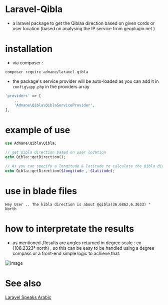 # Laravel-Qibla 
- a laravel package to get the Qiblaa direction based on given cords or user location (based on analysing the IP service from geoplugin.net )

# installation 
- via composer : 
``` 
composer require adnane/laravel-qibla
```
- the package's service provider will be auto-loaded as you can add it in ```config\app.php``` in the providers array 
```php 
'providers' => [
    ..
    'Adnane\Qibla\QiblaServiceProvider',
],
```

# example of use 
```php 
use Adnane\Qibla\Qibla;

// get Qibla direction based on user location 
echo Qibla::getDirection();

// As you can specify a longitude & latitude to calculate the Qibla direction from 
echo Qibla::getDirection($longitude , $latitude); 
```
# use in blade files

``` 
Hey User .. The kibla direction is about @qibla(36.6862,6.3633) ° North 
```
# how to interpretate the results 
- as mentioned ,Results are angles returned in degree scale : ex (108.2323° north) , so this can be easy to be handled using a degree compass or a front-end simple logic to achieve that.  

![image](https://www.pngarea.com/pngs/3/5012644_compass-png-boxing-the-compass-with-degree-png.png)


# See also  
[Laravel Speaks Arabic](https://github.com/adnane-ka/laravel-speaks-arabic)